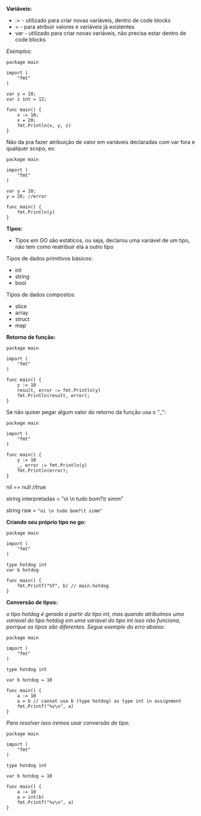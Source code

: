 **Variáveis:**

* :=    - utilizado para criar novas variáveis, dentro de code blocks
* =     - para atribuir valores e variáveis já existentes
* var   - utilizado para criar novas variáveis, não precisa estar dentro de code blocks

*Exemplos:*

```
package main

import (
    "fmt"
)

var y = 10;
var z int = 12;

func main() {
    x := 10;
    x = 20;
    fmt.Println(x, y, z)
}
```

Não da pra fazer atribuição de valor em variáveis declaradas com var fora e qualquer scopo, ex:

```
package main

import (
    "fmt"
)

var y = 10;
y = 20; //error

func main() {
    fmt.Println(y)
}
```

**Tipos:**

* Tipos em GO são estáticos, ou seja, declarou uma variável de um tipo, não tem como reatribuir ela a outro tipo

Tipos de dados primitivos básicos:

* int
* string
* bool

Tipos de dados compostos:

* slice
* array
* struct
* map

**Retorno de função:**

```
package main

import (
    "fmt"
)

func main() {
    y := 10
    result, error := fmt.Println(y)
    fmt.Println(result, error);
}
```

Se não quiser pegar algum valor do retorno da função usa o "_":

```
package main

import (
    "fmt"
)

func main() {
    y := 10
    _, error := fmt.Println(y)
    fmt.Println(error);
}
```

nil == null //true

string interpretadas = "oi \n tudo bom?\t simm"

string raw = `"oi \n tudo bom?\t simm"`

**Criando seu próprio tipo no go:**

```
package main

import (
    "fmt"
)

type hotdog int
var b hotdog

func main() {
    fmt.Printf("%T", b) // main.hotdog
}
```

**Conversão de tipos:**

*o tipo hotdog é gerado a partir do tipo int, mas quando atribuimos uma variavel do tipo hotdog em uma variavel do tipo int isso não funciona,
porrque os tipos são diferentes. Segue exemplo do erro abaixo:*

```
package main

import (
	"fmt"
)

type hotdog int

var b hotdog = 10

func main() {
	a := 10
	a = b // cannot use b (type hotdog) as type int in assignment
	fmt.Printf("%v\n", a)
}
```

*Para resolver isso iremos usar conversão de tipo:*

```
package main

import (
	"fmt"
)

type hotdog int

var b hotdog = 10

func main() {
	a := 10
	a = int(b)
	fmt.Printf("%v\n", a)
}
```
